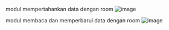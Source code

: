 modul mempertahankan data dengan room ![image](https://github.com/user-attachments/assets/b627146e-15c4-45f2-bf33-34fca36eed4c)

modul membaca dan memperbarui data dengan room ![image](https://github.com/user-attachments/assets/955bd458-dca0-413f-b701-4002c0cd0ad5)
